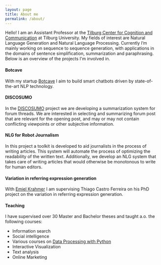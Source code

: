 ```yaml
---
layout: page
title: About me
permalink: /about/
---
```


Hello! I am an Assistant Professor at the [Tilburg Center for Cognition and Communication][ticc] at Tilburg University. My fields of interest are Natural Language Generation and Natural Language Processing. Currently I’m mainly working on sequence to sequence generation, with applications in the domains of sentence simplification, summarization and paraphrasing. Below is an overview of the projects I'm involved in.
#### Botcave

With my startup [Botcave][botcave] I aim to build smart chatbots driven by state-of-the-art NLP technology. 

#### DISCOSUMO

In the [DISCOSUMO][discosumo] project we are developing a summarization system for forum threads. We are interested in selecting and summarizing forum post that are relevant for the opening post, and may or may not contain conflicting viewpoints or other subjective information.

#### NLG for Robot Journalism
In this project a toolkit is developed to aid journalists in the process of writing articles. This system will automate the process of optimizing the readability of the written text. Additionally, we develop an NLG system that takes care of writing articles that would otherwise be monotonous to write for human editors.

#### Variation in referring expression generation

With [Emiel Krahmer][emiel] I am supervising Thiago Castro Ferreira on his PhD project on the variation in referring expression generation. 

#### Teaching
I have supervised over 30 Master and Bachelor theses and taught a.o. the following courses:

* Information search 
* Social intelligence
* Various courses on [Data Processing with Python][pythoncourse]
* Interactive Visualization
* Text analysis
* Online Marketing




[botcave]: http://www.botcave.nl
[ticc]: https://www.tilburguniversity.edu/research/institutes-and-research-groups/ticc/
[discosumo]: http://discosumo.ruhosting.nl
[emiel]: http://www.emielkrahmer.nl/
[pythoncourse]: https://github.com/kadarakos/python-course


